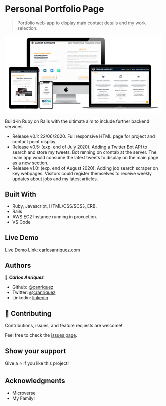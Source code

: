 # Personal Portfolio Page

> Portfolio web-app to display main contact details and my work selection.

![screenshot](app_screenshot.png)

Build-in Ruby on Rails with the ultimate aim to include further backend services.

- Release v0.1: 22/06/2020. Full responsive HTML page for project and contact point display.
- Release v0.5: (exp. end of July 2020). Adding a Twitter Bot API to search and store my tweets. Bot running on crontab at the server. The main app would consume the latest tweets to display on the main page as a new section.
- Release v1.0: (exp. end of August 2020). Adding job search scraper on key webpages. Visitors could register themselves to receive weekly updates about jobs and my latest articles.



## Built With

- Ruby, Javascript, HTML/CSS/SCSS, ERB. 
- Rails
- AWS EC2 Instance running in production.
- VS Code

## Live Demo

[Live Demo Link: carlosanriquez.com](https://www.carlosanriquez.com)


## Authors

👤 ***Carlos Anriquez***

- Github: [@canriquez](https://github.com/canriquez)
- Twitter: [@cranriquez](https://twitter.com/cranriquez)
- Linkedin: [linkedin](https://www.linkedin.com/in/carlosanriquez/)


## 🤝 Contributing

Contributions, issues, and feature requests are welcome!

Feel free to check the [issues page](issues/).

## Show your support

Give a ⭐️ if you like this project!

## Acknowledgments

- Microverse
- My Family!
